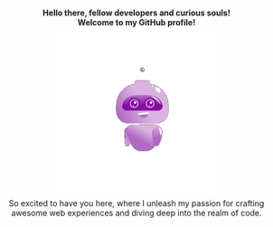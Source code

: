 <div align="center">
  <h1 style="font-size: inherit; margin-bottom: 0;">Hello there, fellow developers and curious souls!<br><span style="font-size: inherit;">Welcome to my GitHub profile!</span></h1>
</div>


<div align="center">
  <img src="./Hello.gif" alt="Hi" height="300">
</div>
<div align="center">
  So excited to have you here, where I unleash my passion for crafting awesome web experiences and diving deep into the realm of code.
</div>
